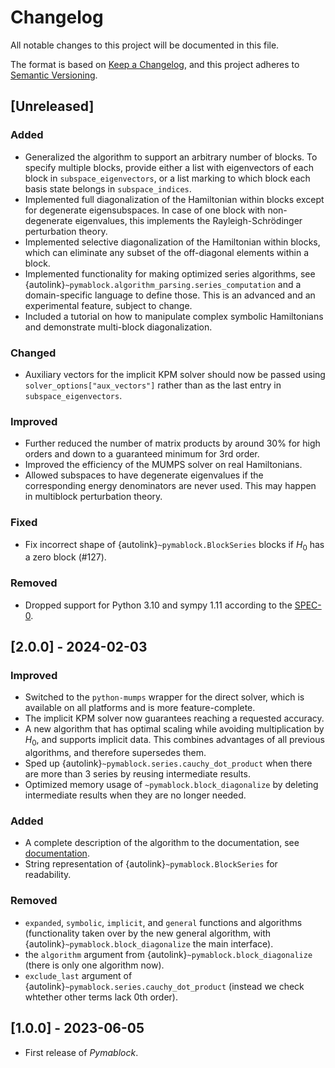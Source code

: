 # Changelog

All notable changes to this project will be documented in this file.

The format is based on [Keep a Changelog](https://keepachangelog.com/en/1.0.0/),
and this project adheres to [Semantic Versioning](https://semver.org/spec/v2.0.0.html).

## [Unreleased]

### Added

- Generalized the algorithm to support an arbitrary number of blocks. To specify multiple blocks, provide either a list with eigenvectors of each block in `subspace_eigenvectors`, or a list marking to which block each basis state belongs in `subspace_indices`.
- Implemented full diagonalization of the Hamiltonian within blocks except for degenerate eigensubspaces. In case of one block with non-degenerate eigenvalues, this implements the Rayleigh-Schrödinger perturbation theory.
- Implemented selective diagonalization of the Hamiltonian within blocks, which can eliminate any subset of the off-diagonal elements within a block.
- Implemented functionality for making optimized series algorithms, see {autolink}`~pymablock.algorithm_parsing.series_computation` and a domain-specific language to define those. This is an advanced and an experimental feature, subject to change.
- Included a tutorial on how to manipulate complex symbolic Hamiltonians and demonstrate multi-block diagonalization.

### Changed

- Auxiliary vectors for the implicit KPM solver should now be passed using `solver_options["aux_vectors"]` rather than as the last entry in `subspace_eigenvectors`.

### Improved

- Further reduced the number of matrix products by around 30% for high orders and down to a guaranteed minimum for 3rd order.
- Improved the efficiency of the MUMPS solver on real Hamiltonians.
- Allowed subspaces to have degenerate eigenvalues if the corresponding energy denominators are never used. This may happen in multiblock perturbation theory.

### Fixed

- Fix incorrect shape of {autolink}`~pymablock.BlockSeries` blocks if $H_0$ has a zero block (#127).

### Removed

- Dropped support for Python 3.10 and sympy 1.11 according to the [SPEC-0](https://scientific-python.org/specs/spec-0000/).

## [2.0.0] - 2024-02-03

### Improved

- Switched to the `python-mumps` wrapper for the direct solver, which is available on all platforms and is more feature-complete.
- The implicit KPM solver now guarantees reaching a requested accuracy.
- A new algorithm that has optimal scaling while avoiding multiplication by $H_0$, and supports implicit data. This combines advantages of all previous algorithms, and therefore supersedes them.
- Sped up {autolink}`~pymablock.series.cauchy_dot_product` when there are more than 3 series by reusing intermediate results.
- Optimized memory usage of `~pymablock.block_diagonalize` by deleting intermediate results when they are no longer needed.

### Added

- A complete description of the algorithm to the documentation, see [documentation](algorithms.md).
- String representation of {autolink}`~pymablock.BlockSeries` for readability.

### Removed

- `expanded`, `symbolic`, `implicit`, and `general` functions and algorithms (functionality taken over by the new general algorithm, with {autolink}`~pymablock.block_diagonalize` the main interface).
- the `algorithm` argument from {autolink}`~pymablock.block_diagonalize` (there is only one algorithm now).
- `exclude_last` argument of {autolink}`~pymablock.series.cauchy_dot_product` (instead we check whtether other terms lack 0th order).

## [1.0.0] - 2023-06-05

- First release of _Pymablock_.

